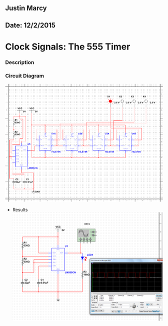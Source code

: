 ## Justin Marcy
## Date: 12/2/2015

# Clock Signals: The 555 Timer

### Description

### Circuit Diagram
![overall](overall.png)

* Results
![osc](oscilloscope.png)


